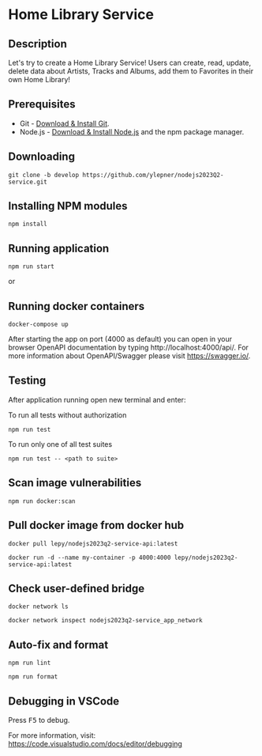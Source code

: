 # Home Library Service

## Description
Let's try to create a Home Library Service! Users can create, read, update, delete data about Artists, Tracks and Albums, add them to Favorites in their own Home Library!

## Prerequisites

- Git - [Download & Install Git](https://git-scm.com/downloads).
- Node.js - [Download & Install Node.js](https://nodejs.org/en/download/) and the npm package manager.

## Downloading

```
git clone -b develop https://github.com/ylepner/nodejs2023Q2-service.git
```

## Installing NPM modules

```
npm install
```

## Running application

```
npm run start
```
or 
## Running docker containers

```
docker-compose up
```
After starting the app on port (4000 as default) you can open
in your browser OpenAPI documentation by typing http://localhost:4000/api/.
For more information about OpenAPI/Swagger please visit https://swagger.io/.
## Testing

After application running open new terminal and enter:

To run all tests without authorization

```
npm run test
```

To run only one of all test suites

```
npm run test -- <path to suite>
```

## Scan image vulnerabilities

```
npm run docker:scan
```
## Pull docker image from docker hub

```
docker pull lepy/nodejs2023q2-service-api:latest
```
```
docker run -d --name my-container -p 4000:4000 lepy/nodejs2023q2-service-api:latest
```
## Check user-defined bridge

```
docker network ls
```

```
docker network inspect nodejs2023q2-service_app_network
```

## Auto-fix and format

```
npm run lint
```

```
npm run format
```

## Debugging in VSCode

Press <kbd>F5</kbd> to debug.

For more information, visit: https://code.visualstudio.com/docs/editor/debugging